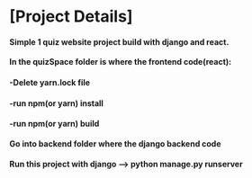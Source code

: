 # [Project Details]
<h4>Simple 1 quiz website project build with django and react. </h4>
<b>In the quizSpace folder is where the frontend code(react):</b>
<h4>-Delete yarn.lock file</h4>
<h4>-run npm(or yarn) install</h4>
<h4>-run npm(or yarn) build</h4>

<b>Go into backend folder where the django backend code</b>
<h4>Run this project with django --> python manage.py runserver</h4>

